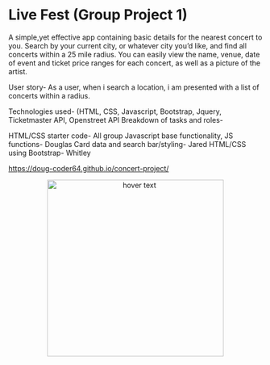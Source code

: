# Live Fest (Group Project 1)

A simple,yet effective app containing basic details for the nearest concert to you. Search by your current city, or whatever city you’d like, and find all concerts within a 25 mile radius. You can easily view the name, venue, date of event and ticket price ranges for each concert, as well as a picture of the artist. 

User story- As a user, when i search a location, i am presented with a list of concerts within a radius.


Technologies used- (HTML, CSS, Javascript, Bootstrap, Jquery, Ticketmaster API, Openstreet API
Breakdown of tasks and roles- 

HTML/CSS starter code- All group
Javascript base functionality, JS functions- Douglas
Card data and search bar/styling- Jared
HTML/CSS using Bootstrap- Whitley

https://doug-coder64.github.io/concert-project/

<p align="center">
  <img src="assets/images/Screen Shot 2021-09-26 at 7.47.37 PM.png" width="350" title="hover text">

